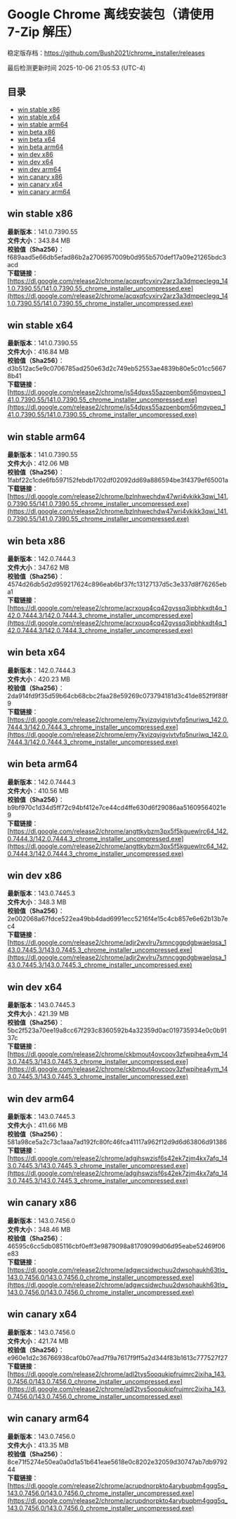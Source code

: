 # Google Chrome 离线安装包（请使用 7-Zip 解压）
稳定版存档：<https://github.com/Bush2021/chrome_installer/releases>

最后检测更新时间
2025-10-06 21:05:53 (UTC-4)

## 目录
* [win stable x86](https://github.com/Bush2021/chrome_installer?tab=readme-ov-file#win-stable-x86)
* [win stable x64](https://github.com/Bush2021/chrome_installer?tab=readme-ov-file#win-stable-x64)
* [win stable arm64](https://github.com/Bush2021/chrome_installer?tab=readme-ov-file#win-stable-arm64)
* [win beta x86](https://github.com/Bush2021/chrome_installer?tab=readme-ov-file#win-beta-x86)
* [win beta x64](https://github.com/Bush2021/chrome_installer?tab=readme-ov-file#win-beta-x64)
* [win beta arm64](https://github.com/Bush2021/chrome_installer?tab=readme-ov-file#win-beta-arm64)
* [win dev x86](https://github.com/Bush2021/chrome_installer?tab=readme-ov-file#win-dev-x86)
* [win dev x64](https://github.com/Bush2021/chrome_installer?tab=readme-ov-file#win-dev-x64)
* [win dev arm64](https://github.com/Bush2021/chrome_installer?tab=readme-ov-file#win-dev-arm64)
* [win canary x86](https://github.com/Bush2021/chrome_installer?tab=readme-ov-file#win-canary-x86)
* [win canary x64](https://github.com/Bush2021/chrome_installer?tab=readme-ov-file#win-canary-x64)
* [win canary arm64](https://github.com/Bush2021/chrome_installer?tab=readme-ov-file#win-canary-arm64)

## win stable x86
**最新版本**：141.0.7390.55  
**文件大小**：343.84 MB  
**校验值（Sha256）**：f689aad5e66db5efad86b2a2706957009b0d955b570def17a09e21265bdc3acd  
**下载链接**：[https://dl.google.com/release2/chrome/acqxqfcyxirv2arz3a3dmpeclegq_141.0.7390.55/141.0.7390.55_chrome_installer_uncompressed.exe](https://dl.google.com/release2/chrome/acqxqfcyxirv2arz3a3dmpeclegq_141.0.7390.55/141.0.7390.55_chrome_installer_uncompressed.exe)  

## win stable x64
**最新版本**：141.0.7390.55  
**文件大小**：416.84 MB  
**校验值（Sha256）**：d3b512ac5e9c0706785ad250e63d2c749eb52553ae4839b80e5c01cc56678b41  
**下载链接**：[https://dl.google.com/release2/chrome/js54dpxs55azpenbpm56mqvpeq_141.0.7390.55/141.0.7390.55_chrome_installer_uncompressed.exe](https://dl.google.com/release2/chrome/js54dpxs55azpenbpm56mqvpeq_141.0.7390.55/141.0.7390.55_chrome_installer_uncompressed.exe)  

## win stable arm64
**最新版本**：141.0.7390.55  
**文件大小**：412.06 MB  
**校验值（Sha256）**：1fabf22c1cde6fb597152febdb1702df02092dd69a886594be3f4379ef65001a  
**下载链接**：[https://dl.google.com/release2/chrome/bzlnhwechdw47wri4vkikk3qwi_141.0.7390.55/141.0.7390.55_chrome_installer_uncompressed.exe](https://dl.google.com/release2/chrome/bzlnhwechdw47wri4vkikk3qwi_141.0.7390.55/141.0.7390.55_chrome_installer_uncompressed.exe)  

## win beta x86
**最新版本**：142.0.7444.3  
**文件大小**：347.62 MB  
**校验值（Sha256）**：4574d26db5d2d959217624c896eab6bf37fc13127137d5c3e337d8f76265eba1  
**下载链接**：[https://dl.google.com/release2/chrome/acrxouq4cq42gvssq3jpbhkxdt4q_142.0.7444.3/142.0.7444.3_chrome_installer_uncompressed.exe](https://dl.google.com/release2/chrome/acrxouq4cq42gvssq3jpbhkxdt4q_142.0.7444.3/142.0.7444.3_chrome_installer_uncompressed.exe)  

## win beta x64
**最新版本**：142.0.7444.3  
**文件大小**：420.23 MB  
**校验值（Sha256）**：2da914fd9f35d59b64cb68cbc2faa28e59269c073794181d3c41de852f9f88f9  
**下载链接**：[https://dl.google.com/release2/chrome/emy7kyizqyigvivtvfq5nuriwq_142.0.7444.3/142.0.7444.3_chrome_installer_uncompressed.exe](https://dl.google.com/release2/chrome/emy7kyizqyigvivtvfq5nuriwq_142.0.7444.3/142.0.7444.3_chrome_installer_uncompressed.exe)  

## win beta arm64
**最新版本**：142.0.7444.3  
**文件大小**：410.56 MB  
**校验值（Sha256）**：b9bf970c1d34d5ff72c94bf412e7ce44cd4ffe630d6f29086aa51609564021e9  
**下载链接**：[https://dl.google.com/release2/chrome/angttkybzm3px5f5kguewlrc64_142.0.7444.3/142.0.7444.3_chrome_installer_uncompressed.exe](https://dl.google.com/release2/chrome/angttkybzm3px5f5kguewlrc64_142.0.7444.3/142.0.7444.3_chrome_installer_uncompressed.exe)  

## win dev x86
**最新版本**：143.0.7445.3  
**文件大小**：348.3 MB  
**校验值（Sha256）**：2e002068a67fdce522ea49bb4dad6991ecc5216f4e15c4cb857e6e62b13b7ec4  
**下载链接**：[https://dl.google.com/release2/chrome/adjr2wvlru7smncggpdgbwaelqsa_143.0.7445.3/143.0.7445.3_chrome_installer_uncompressed.exe](https://dl.google.com/release2/chrome/adjr2wvlru7smncggpdgbwaelqsa_143.0.7445.3/143.0.7445.3_chrome_installer_uncompressed.exe)  

## win dev x64
**最新版本**：143.0.7445.3  
**文件大小**：421.39 MB  
**校验值（Sha256）**：5bc2f523a70ee19a8cc67f293c8360592b4a32359d0ac019735934e0c0b9137c  
**下载链接**：[https://dl.google.com/release2/chrome/ckbmout4ovcoov3zfwpihea4ym_143.0.7445.3/143.0.7445.3_chrome_installer_uncompressed.exe](https://dl.google.com/release2/chrome/ckbmout4ovcoov3zfwpihea4ym_143.0.7445.3/143.0.7445.3_chrome_installer_uncompressed.exe)  

## win dev arm64
**最新版本**：143.0.7445.3  
**文件大小**：411.66 MB  
**校验值（Sha256）**：581a98ce5a2c73c1aaa7ad192fc80fc46fca41117a962f12d9d6d63806d91386  
**下载链接**：[https://dl.google.com/release2/chrome/adgjhswzisf6s42ek7zjm4kx7afq_143.0.7445.3/143.0.7445.3_chrome_installer_uncompressed.exe](https://dl.google.com/release2/chrome/adgjhswzisf6s42ek7zjm4kx7afq_143.0.7445.3/143.0.7445.3_chrome_installer_uncompressed.exe)  

## win canary x86
**最新版本**：143.0.7456.0  
**文件大小**：348.46 MB  
**校验值（Sha256）**：46595c6cc5db085116cbf0eff3e9879098a81709099d06d95eabe52469f06e83  
**下载链接**：[https://dl.google.com/release2/chrome/adgwcsidwchuu2dwsohaukh63tlq_143.0.7456.0/143.0.7456.0_chrome_installer_uncompressed.exe](https://dl.google.com/release2/chrome/adgwcsidwchuu2dwsohaukh63tlq_143.0.7456.0/143.0.7456.0_chrome_installer_uncompressed.exe)  

## win canary x64
**最新版本**：143.0.7456.0  
**文件大小**：421.74 MB  
**校验值（Sha256）**：e960e1d2c36766938caf0b07ead7f9a7617f9ff5a2d344f83b1613c777527f27  
**下载链接**：[https://dl.google.com/release2/chrome/adl2tys5ooqukjpfrujmrc2ixiha_143.0.7456.0/143.0.7456.0_chrome_installer_uncompressed.exe](https://dl.google.com/release2/chrome/adl2tys5ooqukjpfrujmrc2ixiha_143.0.7456.0/143.0.7456.0_chrome_installer_uncompressed.exe)  

## win canary arm64
**最新版本**：143.0.7456.0  
**文件大小**：413.35 MB  
**校验值（Sha256）**：8ce71f5274e50ea0a0d1a51b641eae5618e0c8202e32059d30747ab7db979244  
**下载链接**：[https://dl.google.com/release2/chrome/acrupdnorpkto4arybuqbm4gqg5q_143.0.7456.0/143.0.7456.0_chrome_installer_uncompressed.exe](https://dl.google.com/release2/chrome/acrupdnorpkto4arybuqbm4gqg5q_143.0.7456.0/143.0.7456.0_chrome_installer_uncompressed.exe)  

